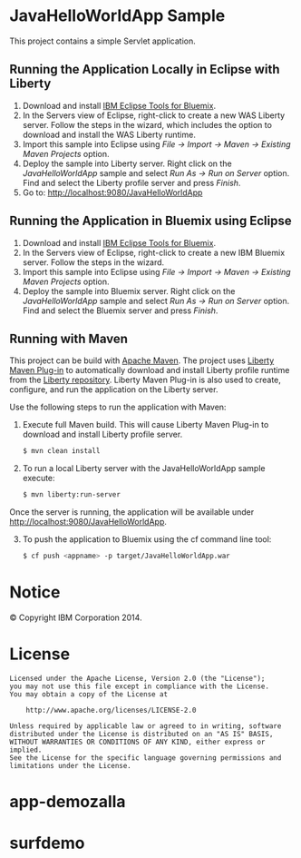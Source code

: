 JavaHelloWorldApp Sample
==============

This project contains a simple Servlet application.

## Running the Application Locally in Eclipse with Liberty

1. Download and install [IBM Eclipse Tools for Bluemix](https://developer.ibm.com/wasdev/downloads/#asset/tools-IBM_Eclipse_Tools_for_Bluemix).
2. In the Servers view of Eclipse, right-click to create a new WAS Liberty server. Follow the steps in the wizard, which includes the option to download and install the WAS Liberty runtime.
3. Import this sample into Eclipse using *File -> Import -> Maven -> Existing Maven Projects* option.
4. Deploy the sample into Liberty server. Right click on the *JavaHelloWorldApp* sample and select *Run As -> Run on Server* option. Find and select the Liberty profile server and press *Finish*. 
5. Go to: [http://localhost:9080/JavaHelloWorldApp](http://localhost:9080/JavaHelloWorldApp)

## Running the Application in Bluemix using Eclipse

1. Download and install [IBM Eclipse Tools for Bluemix](https://developer.ibm.com/wasdev/downloads/#asset/tools-IBM_Eclipse_Tools_for_Bluemix).
2. In the Servers view of Eclipse, right-click to create a new IBM Bluemix server. Follow the steps in the wizard.
3. Import this sample into Eclipse using *File -> Import -> Maven -> Existing Maven Projects* option.
4. Deploy the sample into Bluemix server. Right click on the *JavaHelloWorldApp* sample and select *Run As -> Run on Server* option. Find and select the Bluemix server and press *Finish*. 


## Running with Maven

This project can be build with [Apache Maven](http://maven.apache.org/). The project uses [Liberty Maven Plug-in][] to automatically download and install Liberty profile runtime from the [Liberty repository](https://developer.ibm.com/wasdev/downloads/). Liberty Maven Plug-in is also used to create, configure, and run the application on the Liberty server. 

Use the following steps to run the application with Maven:

1. Execute full Maven build. This will cause Liberty Maven Plug-in to download and install Liberty profile server.
    ```bash
    $ mvn clean install
    ```

2. To run a local Liberty server with the JavaHelloWorldApp sample execute:
    ```bash
    $ mvn liberty:run-server
    ```

Once the server is running, the application will be available under [http://localhost:9080/JavaHelloWorldApp](http://localhost:9080/JavaHelloWorldApp).


3. To push the application to Bluemix using the cf command line tool:
    ```bash
    $ cf push <appname> -p target/JavaHelloWorldApp.war
    ```

# Notice

© Copyright IBM Corporation 2014.

# License

```text
Licensed under the Apache License, Version 2.0 (the "License");
you may not use this file except in compliance with the License.
You may obtain a copy of the License at

    http://www.apache.org/licenses/LICENSE-2.0

Unless required by applicable law or agreed to in writing, software
distributed under the License is distributed on an "AS IS" BASIS,
WITHOUT WARRANTIES OR CONDITIONS OF ANY KIND, either express or implied.
See the License for the specific language governing permissions and
limitations under the License.
````

[Liberty Maven Plug-in]: https://github.com/WASdev/ci.maven

# app-demozalla
# surfdemo
